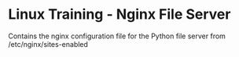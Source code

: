 # Linux Training - Nginx File Server

Contains the nginx configuration file for the Python file server from /etc/nginx/sites-enabled
